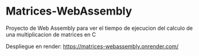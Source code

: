 ﻿# Matrices-WebAssembly
Proyecto de Web Assembly para ver el tiempo de ejecucion del calculo de una multiplicacion de matrices en C

Despliegue en render: https://matrices-webassembly.onrender.com/
